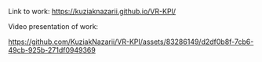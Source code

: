 Link to work:
https://kuziaknazarii.github.io/VR-KPI/

Video presentation of work:

https://github.com/KuziakNazarii/VR-KPI/assets/83286149/d2df0b8f-7cb6-49cb-925b-271df0949369

